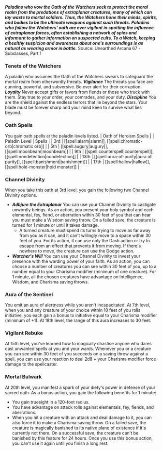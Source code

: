 ***Paladins who vow the Oath of the Watchers seek to protect the moral realm from the predations of extraplanar creatures, many of which can lay waste to mortal soldiers. Thus, the Watchers hone their minds, spirits, and bodies to be the ultimate weapons against such threats.***
***Paladins who follow the Watchers' oath are ever vigilant in spotting the influence of extraplanar forces, often establishing a network of spies and informant to gather information on suspected cults. To a Watch, keeping a healthy suspicion and awareness about one's surroundings is as natural as wearing armor in battle.***
Source: Unearthed Arcana 67 - Subclasses, Part 1
### Tenets of the Watchers
A paladin who assumes the Oath of the Watchers swears to safeguard the mortal realm from otherwordly threats.
***Vigilance*** The threats you face are cunning, powerful, and subversive. Be ever alert for their corruption.
***Loyalty*** Never accept gifts or favors from fiends or those who truck with them. Stay true to your order, your comrades, and your duty.
***Discipline*** You are the shield against the endless terrors that lie beyond the stars. Your blade must be forever sharp and your mind keen to survive what lies beyond.
### Oath Spells
You gain oath spells at the paladin levels listed.
| Oath of Heroism Spells |
| Paladin Level | Spells |
| 3rd | [[spell:alarm|alarm]], [[spell:chromatic-orb|chromatic orb]] |
| 5th | [[spell:augury|augury]], [[spell:moonbeam|moonbeam]] |
| 9th | [[spell:counterspell|counterspell]], [[spell:nondetection|nondetection]] |
| 13th | [[spell:aura-of-purity|aura of purity]], [[spell:banishment|banishment]] |
| 17th | [[spell:hallow|hallow]], [[spell:hold-monster|hold monster]] |
### Channel Divinity
When you take this oath at 3rd level, you gain the following two Channel Divinity options.
* ***Adbjure the Extraplanar*** You can use your Channel Divinity to castigate unwordly beings. As an action, you present your holy symbol and each elemental, fey, fiend, or aberration within 30 feet of you that can hear you must make a Wisdom saving throw. On a failed save, the creature is turned for 1 minute or until it takes damage.
	+ A turned creature must spend its turns trying to move as far away from you as it can, and it can't willingly move to a space within 30 feet of you. For its action, it can use only the Dash action or try to escape from an effect that prevents it from moving. If there's nowhere to move, the creature can use the Dodge action.
* ***Watcher's Will*** You can use your Channel Divinity to invest your presence with the warding power of your faith. As an action, you can choose a number of creatures you can see within 30 feet of you, up to a number equal to your Charisma modifier (minimum of one creature). For 1 minute, all the chosen creatures have advantage on Intelligence, Wisdom, and Charisma saving throws.
### Aura of the Sentinel
You emit an aura of alertness while you aren't incapacitated. At 7th level, when you and any creature of your choice within 10 feet of you rolls initiative, you each gain a bonus to initiative equal to your Charisma modifier (minimum of +1).
At 18th level, the range of this aura increases to 30 feet.
### Vigilant Rebuke
At 15th level, you've learned how to magically chastise anyone who dares cast unwanted spells at you and your wards. Whenever you or a creature you can see within 30 feet of you succeeds on a saving throw against a spell, you can use your reaction to deal 2d8 + your Charisma modifier force damage to the spellcaster.
### Mortal Bulwark
At 20th level, you manifest a spark of your diety's power in defense of your sacred oath. As a bonus action, you gain the following benefits for 1 minute:
* You gain truesight in a 120-foot radius.
* You have advantage on attack rolls against elementals, fey, fiends, and aberrations.
* When you hit a creature with an attack and deal damage to it, you can also force it to make a Charisma saving throw. On a failed save, the creature is magically banished to its native plane of existence if it's currently not there. On a successful save, the creature can't be banished by this feature for 24 hours.
Once you use this bonus action, you can't use it again until you finish a long rest.